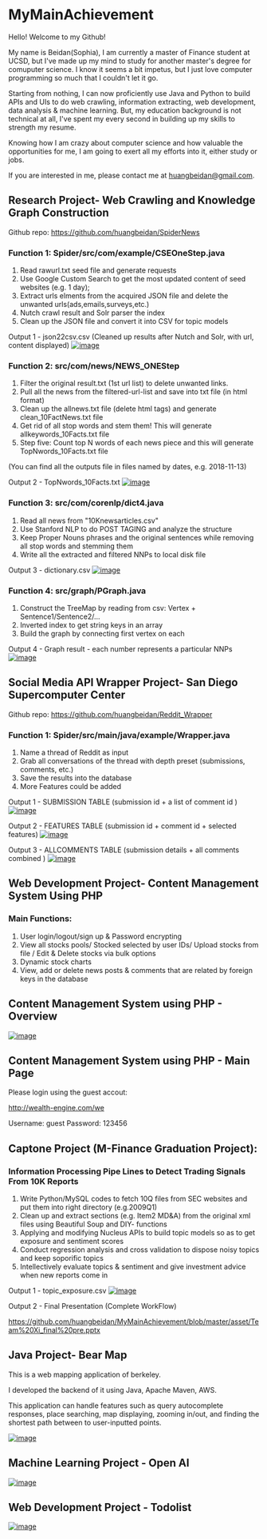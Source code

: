 # MyMainAchievement

Hello! Welcome to my Github!

My name is Beidan(Sophia), I am currently a master of Finance student at UCSD, but I've made up my mind to study for another master's degree for comuputer science. I know it seems a bit impetus, but I just love computer programming so much that I couldn't let it go.

Starting from nothing, I can now proficiently use Java and Python to build APIs and UIs to do web crawling, information extracting, web development, data analysis & machine learning. But, my education background is not technical at all, I've spent my every second in building up my skills to strength my resume.

Knowing how I am crazy about computer science and how valuable the opportunities for me, I am going to exert all my efforts into it, either study or jobs.

If you are interested in me, please contact me at huangbeidan@gmail.com.

## Research Project- Web Crawling and Knowledge Graph Construction
Github repo: https://github.com/huangbeidan/SpiderNews

### Function 1: Spider/src/com/example/CSEOneStep.java
1. Read rawurl.txt seed file and generate requests
2. Use Google Custom Search to get the most updated content of seed websites (e.g. 1 day);
3. Extract urls elments from the acquired JSON file and delete the unwanted urls(ads,emails,surveys,etc.)
4. Nutch crawl result and Solr parser the index
5. Clean up the JSON file and convert it into CSV for topic models

Output 1 - json22csv.csv (Cleaned up results after Nutch and Solr, with url, content displayed)
[![image](https://github.com/huangbeidan/Spider/blob/master/assets/output33.png)](#capture)

### Function 2: src/com/news/NEWS_ONEStep
1. Filter the original result.txt (1st url list) to delete unwanted links.
2. Pull all the news from the filtered-url-list and save into txt file (in html format)
3. Clean up the allnews.txt file (delete html tags) and generate clean_10FactNews.txt file
4. Get rid of all stop words and stem them! This will generate allkeywords_10Facts.txt file
5. Step five: Count top N words of each news piece and this will generate TopNwords_10Facts.txt file

(You can find all the outputs file in files named by dates, e.g. 2018-11-13)

Output 2 - TopNwords_10Facts.txt 
[![image](https://github.com/huangbeidan/SpiderNews/blob/master/assets/output11.png)](#capture)

### Function 3: src/com/corenlp/dict4.java
1. Read all news from "10Knewsarticles.csv"
2. Use Stanford NLP to do POST TAGING and analyze the structure
3. Keep Proper Nouns phrases and the original sentences while removing all stop words and stemming them
4. Write all the extracted and filtered NNPs to local disk file 

Output 3 - dictionary.csv 
[![image](https://github.com/huangbeidan/Spidernews/blob/master/assets/output22.png)](#capture)

### Function 4: src/graph/PGraph.java
1. Construct the TreeMap by reading from csv: Vertex + Sentence1/Sentence2/...
2. Inverted index to get string keys in an array
3. Build the graph by connecting first vertex on each

Output 4 - Graph result - each number represents a particular NNPs
[![image](https://github.com/huangbeidan/Spidernews/blob/master/assets/output33.png)](#capture)

## Social Media API Wrapper Project- San Diego Supercomputer Center
Github repo: https://github.com/huangbeidan/Reddit_Wrapper

### Function 1: Spider/src/main/java/example/Wrapper.java
1. Name a thread of Reddit as input
2. Grab all conversations of the thread with depth preset (submissions, comments, etc.)
2. Save the results into the database
3. More Features could be added

Output 1 - SUBMISSION TABLE (submission id + a list of comment id <Depth First Search>)
[![image](https://github.com/huangbeidan/Spider/blob/master/assets/output44.png)](#capture)

Output 2 - FEATURES TABLE (submission id + comment id + selected features)
[![image](https://github.com/huangbeidan/Spider/blob/master/assets/output55.png)](#capture)

Output 3 - ALLCOMMENTS TABLE (submission details + all comments combined <ordered by DFS>)
[![image](https://github.com/huangbeidan/Spider/blob/master/assets/output66.png)](#capture)

## Web Development Project- Content Management System Using PHP
### Main Functions: 
1. User login/logout/sign up & Password encrypting
2. View all stocks pools/ Stocked selected by user IDs/ Upload stocks from file / Edit & Delete stocks via bulk options
3. Dynamic stock charts 
4. View, add or delete news posts & comments that are related by foreign keys in the database

## Content Management System using PHP - Overview
[![image](https://github.com/huangbeidan/MyMainAchievement/blob/master/asset/admin.png)](#capture)

## Content Management System using PHP - Main Page
Please login using the guest accout:

http://wealth-engine.com/we

Username: guest
Password: 123456

## Captone Project (M-Finance Graduation Project): 
### Information Processing Pipe Lines to Detect Trading Signals From 10K Reports
1. Write Python/MySQL codes to fetch 10Q files from SEC websites and put them into right directory (e.g.2009Q1)
2. Clean up and extract sections (e.g. Item2 MD&A) from the original xml files using Beautiful Soup and DIY- functions
3. Applying and modifying Nucleus APIs to build topic models so as to get exposure and sentiment scores 
4. Conduct regression analysis and cross validation to dispose noisy topics and keep soporific topics
5. Intellectively evaluate topics & sentiment and give investment advice when new reports come in

Output 1 - topic_exposure.csv 
[![image](https://github.com/huangbeidan/MyMainAchievement/blob/master/asset/capstone1.png)](#capture)

Output 2 - Final Presentation (Complete WorkFlow)

https://github.com/huangbeidan/MyMainAchievement/blob/master/asset/Team%20Xi_final%20pre.pptx

## Java Project- Bear Map
This is a web mapping application of berkeley.

I developed the backend of it using Java, Apache Maven, AWS.

This application can handle features such as query autocomplete responses, place searching, map displaying, zooming in/out, and finding the shortest path between to user-inputted points.

[![image](https://github.com/huangbeidan/MyMainAchievement/blob/master/asset/bearmap.gif)](#capture)

## Machine Learning Project - Open AI
[![image](https://github.com/huangbeidan/MyMainAchievement/blob/master/asset/openai.gif)](#capture)

## Web Development Project - Todolist
[![image](https://github.com/huangbeidan/MyMainAchievement/blob/master/asset/todolist.gif)](#capture)
